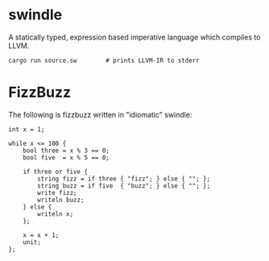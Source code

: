# swindle
A statically typed, expression based imperative language which compiles to LLVM.

    cargo run source.sw        # prints LLVM-IR to stderr

# FizzBuzz
The following is fizzbuzz written in "idiomatic" swindle:

```
int x = 1;

while x <= 100 {
    bool three = x % 3 == 0;
    bool five  = x % 5 == 0;

    if three or five {
        string fizz = if three { "fizz"; } else { ""; };
        string buzz = if five  { "buzz"; } else { ""; };
        write fizz;
        writeln buzz;
    } else {
        writeln x;
    };

    x = x + 1;
    unit;
};

```
